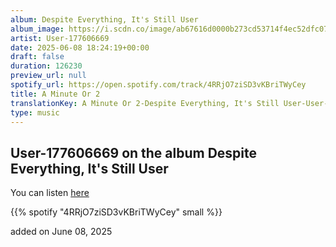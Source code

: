 ```yaml
---
album: Despite Everything, It's Still User
album_image: https://i.scdn.co/image/ab67616d0000b273cd53714f4ec52dfc07e0fac4
artist: User-177606669
date: 2025-06-08 18:24:19+00:00
draft: false
duration: 126230
preview_url: null
spotify_url: https://open.spotify.com/track/4RRjO7ziSD3vKBriTWyCey
title: A Minute Or 2
translationKey: A Minute Or 2-Despite Everything, It's Still User-User-177606669
type: music
---
```



## User-177606669 on the album Despite Everything, It's Still User

You can listen [here](https://open.spotify.com/track/4RRjO7ziSD3vKBriTWyCey)

{{% spotify "4RRjO7ziSD3vKBriTWyCey" small %}}

added on June 08, 2025